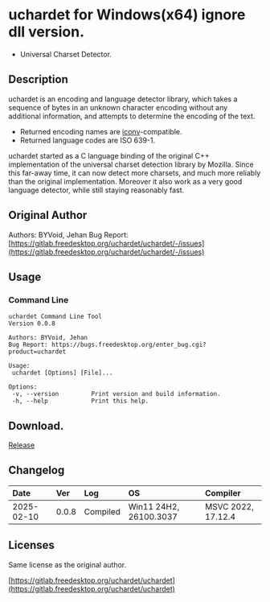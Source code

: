 # uchardet for Windows(x64) ignore dll version.
- Universal Charset Detector.

## Description
uchardet is an encoding and language detector library, which takes a sequence of bytes in an unknown character encoding without any additional information, and attempts to determine the encoding of the text.

* Returned encoding names are [iconv](https://www.gnu.org/software/libiconv/)-compatible.
* Returned language codes are ISO 639-1.

uchardet started as a C language binding of the original C++ implementation of the universal charset detection library by Mozilla. Since this far-away time, it can now detect more charsets, and much more reliably than the original implementation. Moreover it also work as a very good language detector, while still staying reasonably fast.

## Original Author
  Authors: BYVoid, Jehan
  Bug Report: [https://gitlab.freedesktop.org/uchardet/uchardet/-/issues](https://gitlab.freedesktop.org/uchardet/uchardet/-/issues)

## Usage
### Command Line

```
uchardet Command Line Tool
Version 0.0.8

Authors: BYVoid, Jehan
Bug Report: https://bugs.freedesktop.org/enter_bug.cgi?product=uchardet

Usage:
 uchardet [Options] [File]...

Options:
 -v, --version         Print version and build information.
 -h, --help            Print this help.
 ``` 
## Download.

[Release](https://github.com/gentlehill/uchardet/releases/tag/Windows "Release")

## Changelog

| Date       | Ver   | Log      | OS                    | Compiler           |
| :--------- | :---- | :------- | :-------------------- | :----------------- |
| 2025-02-10 | 0.0.8 | Compiled | Win11 24H2, 26100.3037| MSVC 2022, 17.12.4 |


## Licenses
Same license as the original author.

[https://gitlab.freedesktop.org/uchardet/uchardet](https://gitlab.freedesktop.org/uchardet/uchardet)
